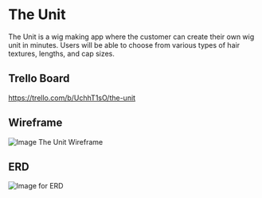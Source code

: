 # The Unit 
The Unit is a wig making app where the customer can create their own wig unit in minutes. Users will be able to choose from various types of hair textures, lengths, and cap sizes. 

## Trello Board 
https://trello.com/b/UchhT1sO/the-unit


## Wireframe 

![Image The Unit Wireframe](https://github.com/elshack09/wig-app/blob/master/images/wig-wireframe.jpg)

## ERD
![Image for ERD](https://www.lucidchart.com/publicSegments/view/629b283b-ae85-4d8c-85c3-9fcded471f7e/image.jpeg)


